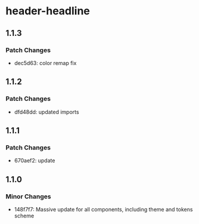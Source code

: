 # header-headline

## 1.1.3

### Patch Changes

-   dec5d63: color remap fix

## 1.1.2

### Patch Changes

-   dfd48dd: updated imports

## 1.1.1

### Patch Changes

-   670aef2: update

## 1.1.0

### Minor Changes

-   148f7f7: Massive update for all components, including theme and tokens scheme
